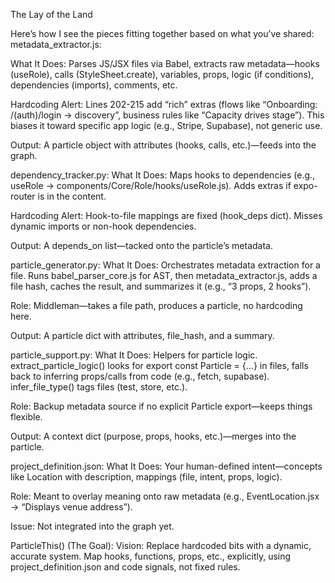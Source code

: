 The Lay of the Land

Here’s how I see the pieces fitting together based on what you’ve shared:
metadata_extractor.js:

What It Does: Parses JS/JSX files via Babel, extracts raw metadata—hooks (useRole), calls (StyleSheet.create), variables, props, logic (if conditions), dependencies (imports), comments, etc.

Hardcoding Alert: Lines 202-215 add “rich” extras (flows like “Onboarding: /(auth)/login → discovery”, business rules like “Capacity drives stage”). This biases it toward specific app logic (e.g., Stripe, Supabase), not generic use.

Output: A particle object with attributes (hooks, calls, etc.)—feeds into the graph.

dependency_tracker.py:
What It Does: Maps hooks to dependencies (e.g., useRole → components/Core/Role/hooks/useRole.js). Adds extras if expo-router is in the content.

Hardcoding Alert: Hook-to-file mappings are fixed (hook_deps dict). Misses dynamic imports or non-hook dependencies.

Output: A depends_on list—tacked onto the particle’s metadata.

particle_generator.py:
What It Does: Orchestrates metadata extraction for a file. Runs babel_parser_core.js for AST, then metadata_extractor.js, adds a file hash, caches the result, and summarizes it (e.g., “3 props, 2 hooks”).

Role: Middleman—takes a file path, produces a particle, no hardcoding here.

Output: A particle dict with attributes, file_hash, and a summary.

particle_support.py:
What It Does: Helpers for particle logic. extract_particle_logic() looks for export const Particle = {...} in files, falls back to inferring props/calls from code (e.g., fetch, supabase). infer_file_type() tags files (test, store, etc.).

Role: Backup metadata source if no explicit Particle export—keeps things flexible.

Output: A context dict (purpose, props, hooks, etc.)—merges into the particle.

project_definition.json:
What It Does: Your human-defined intent—concepts like Location with description, mappings (file, intent, props, logic).

Role: Meant to overlay meaning onto raw metadata (e.g., EventLocation.jsx → “Displays venue address”).

Issue: Not integrated into the graph yet.

ParticleThis() (The Goal):
Vision: Replace hardcoded bits with a dynamic, accurate system. Map hooks, functions, props, etc., explicitly, using project_definition.json and code signals, not fixed rules.

